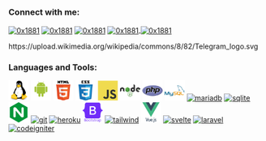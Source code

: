 <h3 align="left">Connect with me:</h3>
<p align="left">
    <a href="https://0x1881.me/" target="blank"><img align="center" src="https://www.svgrepo.com/show/231646/worldwide-world.svg" alt="0x1881" height="30" width="40" /></a>
    <a href="https://twitter.com/0x1881" target="blank" rel="noreferrer nofollow"><img align="center" src="https://raw.githubusercontent.com/rahuldkjain/github-profile-readme-generator/master/src/images/icons/Social/twitter.svg" alt="0x1881" height="30" width="40" /></a>
    <a href="https://fb.com/0x1881" target="blank" rel="noreferrer nofollow"><img align="center" src="https://raw.githubusercontent.com/rahuldkjain/github-profile-readme-generator/master/src/images/icons/Social/facebook.svg" alt="0x1881" height="30" width="40" /></a>
    <a href="https://instagram.com/0x1881" target="blank" rel="noreferrer nofollow"><img align="center" src="https://raw.githubusercontent.com/rahuldkjain/github-profile-readme-generator/master/src/images/icons/Social/instagram.svg" alt="0x1881" height="30" width="40" />
    <a href="https://t.me/laravelish" target="blank" rel="noreferrer nofollow"><img align="center" src="https://upload.wikimedia.org/wikipedia/commons/8/82/Telegram_logo.svg" alt="0x1881" height="30" width="40" /></a>
</p>
https://upload.wikimedia.org/wikipedia/commons/8/82/Telegram_logo.svg

<h3 align="left">Languages and Tools:</h3>
<p align="left">
    <a href="https://www.linux.org/" target="_blank" rel="noreferrer nofollow"><img src="https://raw.githubusercontent.com/devicons/devicon/master/icons/linux/linux-original.svg" alt="linux" width="40" height="40" /></a>
    <a href="https://developer.android.com" target="_blank" rel="noreferrer nofollow"><img src="https://raw.githubusercontent.com/devicons/devicon/master/icons/android/android-original-wordmark.svg" alt="android" width="40" height="40" /></a>
    <a href="https://www.w3.org/html/" target="_blank" rel="noreferrer nofollow"><img src="https://raw.githubusercontent.com/devicons/devicon/master/icons/html5/html5-original-wordmark.svg" alt="html5" width="40" height="40" /></a>
    <a href="https://www.w3schools.com/css/" target="_blank" rel="noreferrer nofollow"><img src="https://raw.githubusercontent.com/devicons/devicon/master/icons/css3/css3-original-wordmark.svg" alt="css3" width="40" height="40" /></a>
    <a href="https://developer.mozilla.org/en-US/docs/Web/JavaScript" target="_blank" rel="noreferrer nofollow"><img src="https://raw.githubusercontent.com/devicons/devicon/master/icons/javascript/javascript-original.svg" alt="javascript" width="40" height="40" /></a>
    <a href="https://nodejs.org" target="_blank" rel="noreferrer nofollow"><img src="https://raw.githubusercontent.com/devicons/devicon/master/icons/nodejs/nodejs-original-wordmark.svg" alt="nodejs" width="40" height="40" /></a>
    <a href="https://www.php.net" target="_blank" rel="noreferrer nofollow"><img src="https://raw.githubusercontent.com/devicons/devicon/master/icons/php/php-original.svg" alt="php" width="40" height="40" /></a>
    <a href="https://www.mysql.com/" target="_blank" rel="noreferrer nofollow"><img src="https://raw.githubusercontent.com/devicons/devicon/master/icons/mysql/mysql-original-wordmark.svg" alt="mysql" width="40" height="40" /></a>
    <a href="https://mariadb.org/" target="_blank" rel="noreferrer nofollow"><img src="https://www.vectorlogo.zone/logos/mariadb/mariadb-icon.svg" alt="mariadb" width="40" height="40" /></a>
    <a href="https://www.sqlite.org/" target="_blank" rel="noreferrer nofollow"><img src="https://www.vectorlogo.zone/logos/sqlite/sqlite-icon.svg" alt="sqlite" width="40" height="40" /></a>
    <a href="https://www.nginx.com" target="_blank" rel="noreferrer nofollow"><img src="https://raw.githubusercontent.com/devicons/devicon/master/icons/nginx/nginx-original.svg" alt="nginx" width="40" height="40" /></a> 
    <a href="https://git-scm.com/" target="_blank" rel="noreferrer nofollow"><img src="https://www.vectorlogo.zone/logos/git-scm/git-scm-icon.svg" alt="git" width="40" height="40" /></a>
    <a href="https://heroku.com" target="_blank" rel="noreferrer nofollow"><img src="https://www.vectorlogo.zone/logos/heroku/heroku-icon.svg" alt="heroku" width="40" height="40" /></a>
    <a href="https://getbootstrap.com" target="_blank" rel="noreferrer nofollow"><img src="https://raw.githubusercontent.com/devicons/devicon/master/icons/bootstrap/bootstrap-plain-wordmark.svg" alt="bootstrap" width="40" height="40" /></a>
    <a href="https://tailwindcss.com/" target="_blank" rel="noreferrer nofollow"><img src="https://www.vectorlogo.zone/logos/tailwindcss/tailwindcss-icon.svg" alt="tailwind" width="40" height="40" /></a>
    <a href="https://vuejs.org/" target="_blank" rel="noreferrer nofollow"> <img src="https://raw.githubusercontent.com/devicons/devicon/master/icons/vuejs/vuejs-original-wordmark.svg" alt="vuejs" width="40" height="40"/></a>
    <a href="https://svelte.dev" target="_blank" rel="noreferrer nofollow"><img src="https://upload.wikimedia.org/wikipedia/commons/1/1b/Svelte_Logo.svg" alt="svelte" width="40" height="40" /></a>
    <a href="https://laravel.com/" target="_blank" rel="noreferrer nofollow"><img src="https://cdn.jsdelivr.net/gh/devicons/devicon@latest/icons/laravel/laravel-original.svg" alt="laravel" width="40" height="40" /></a>
    <a href="https://codeigniter.com" target="_blank" rel="noreferrer nofollow"><img src="https://cdn.worldvectorlogo.com/logos/codeigniter.svg" alt="codeigniter" width="40" height="40" /></a>
</p>
